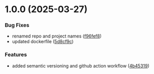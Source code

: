 # 1.0.0 (2025-03-27)


### Bug Fixes

* renamed repo and project names ([f96fef8](https://github.com/deepthought42/journeyExpander/commit/f96fef80b208262a80a2e4b5672e9c6fa93b037e))
* updated dockerfile ([5d8cf9c](https://github.com/deepthought42/journeyExpander/commit/5d8cf9c54dcb62f4a19b97cbd33e879ea980aa5d))


### Features

* added semantic versioning and github action workflow ([4b45319](https://github.com/deepthought42/journeyExpander/commit/4b45319d2bcf9306a71ff7f4b731836258f419b8))
